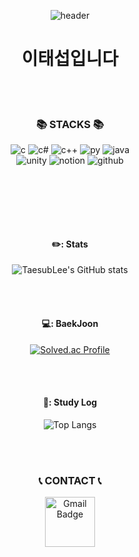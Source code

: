 <div align=center> 

![header](https://capsule-render.vercel.app/api?type=venom&height=200&color=auto&text=TaeSubLee&reversal=false)

# 이태섭입니다
<br/><br>

### 📚 STACKS 📚

![c](https://img.shields.io/badge/C-00599C?style=for-the-badge&logo=c&logoColor=white)
![c#](https://img.shields.io/badge/C%23-239120?style=for-the-badge&logo=c-sharp&logoColor=white)
![c++](https://img.shields.io/badge/C++-007396?style=for-the-badge&logo=C++&logoColor=white)
![py](https://img.shields.io/badge/Python-3776AB?style=for-the-badge&logo=python&logoColor=white)
![java](https://img.shields.io/badge/Java-007396?style=for-the-badge&logo=java&logoColor=white)
<br>
![unity](https://img.shields.io/badge/Unity-100000?style=for-the-badge&logo=unity&logoColor=white)
![notion](https://img.shields.io/badge/Notion-000000?style=for-the-badge&logo=notion&logoColor=white)
![github](https://img.shields.io/badge/GitHub-100000?style=for-the-badge&logo=github&logoColor=white)

</br>
</br>

<br/><br>
 ####  ✏️: Stats
![TaesubLee's GitHub stats](https://github-readme-stats.vercel.app/api?username=TaesubLee&show_icons=true&theme=merko)

 <br/>
 <br/>

#### 💻: BaekJoon
[![Solved.ac Profile](http://mazassumnida.wtf/api/v2/generate_badge?boj=test123server)](https://solved.ac/test123server/)

 <br/>
 <br/>
 
 #### 📝: Study Log
![Top Langs](https://github-readme-stats.vercel.app/api/top-langs/?username=TaesubLee&layout=compact&theme=highcontrast)  

 <br/> <br/>

### 📞 CONTACT 📞
<a href="mailto:subseobhada@gmail.com">
  <img src="https://img.shields.io/badge/Gmail-d14836?style=flat-square&logo=Gmail&logoColor=white&link=mailto:kris1129@dgu.ac.kr" alt="Gmail Badge" style="width:60pt;">
</a>


</div>
